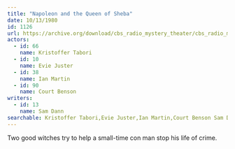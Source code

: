 ```yaml
---
title: "Napoleon and the Queen of Sheba"
date: 10/13/1980
id: 1126
url: https://archive.org/download/cbs_radio_mystery_theater/cbs_radio_mystery_theater-1101-1150.zip/cbs_radio_mystery_theater-1101-1150%2Fcbsrmt_1126_napoleon_and_the_queen_of_sheba.mp3
actors:  
  - id: 66
    name: Kristoffer Tabori  
  - id: 10
    name: Evie Juster  
  - id: 38
    name: Ian Martin  
  - id: 90
    name: Court Benson
writers:  
  - id: 13
    name: Sam Dann
searchable: Kristoffer Tabori,Evie Juster,Ian Martin,Court Benson Sam Dann
---
```

Two good witches try to help a small-time con man stop his life of crime.